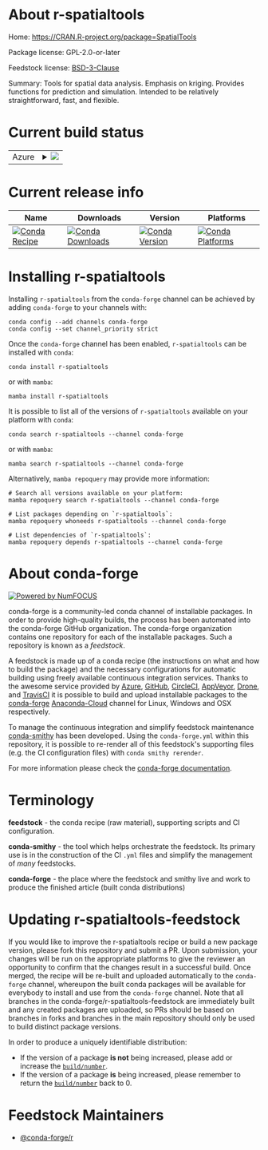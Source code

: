 About r-spatialtools
====================

Home: https://CRAN.R-project.org/package=SpatialTools

Package license: GPL-2.0-or-later

Feedstock license: [BSD-3-Clause](https://github.com/conda-forge/r-spatialtools-feedstock/blob/main/LICENSE.txt)

Summary: Tools for spatial data analysis.  Emphasis on kriging.  Provides functions for prediction and simulation.  Intended to be relatively straightforward, fast, and flexible.

Current build status
====================


<table>
    
  <tr>
    <td>Azure</td>
    <td>
      <details>
        <summary>
          <a href="https://dev.azure.com/conda-forge/feedstock-builds/_build/latest?definitionId=12974&branchName=main">
            <img src="https://dev.azure.com/conda-forge/feedstock-builds/_apis/build/status/r-spatialtools-feedstock?branchName=main">
          </a>
        </summary>
        <table>
          <thead><tr><th>Variant</th><th>Status</th></tr></thead>
          <tbody><tr>
              <td>linux_64_r_base4.1</td>
              <td>
                <a href="https://dev.azure.com/conda-forge/feedstock-builds/_build/latest?definitionId=12974&branchName=main">
                  <img src="https://dev.azure.com/conda-forge/feedstock-builds/_apis/build/status/r-spatialtools-feedstock?branchName=main&jobName=linux&configuration=linux_64_r_base4.1" alt="variant">
                </a>
              </td>
            </tr><tr>
              <td>linux_64_r_base4.2</td>
              <td>
                <a href="https://dev.azure.com/conda-forge/feedstock-builds/_build/latest?definitionId=12974&branchName=main">
                  <img src="https://dev.azure.com/conda-forge/feedstock-builds/_apis/build/status/r-spatialtools-feedstock?branchName=main&jobName=linux&configuration=linux_64_r_base4.2" alt="variant">
                </a>
              </td>
            </tr><tr>
              <td>osx_64_r_base4.1</td>
              <td>
                <a href="https://dev.azure.com/conda-forge/feedstock-builds/_build/latest?definitionId=12974&branchName=main">
                  <img src="https://dev.azure.com/conda-forge/feedstock-builds/_apis/build/status/r-spatialtools-feedstock?branchName=main&jobName=osx&configuration=osx_64_r_base4.1" alt="variant">
                </a>
              </td>
            </tr><tr>
              <td>osx_64_r_base4.2</td>
              <td>
                <a href="https://dev.azure.com/conda-forge/feedstock-builds/_build/latest?definitionId=12974&branchName=main">
                  <img src="https://dev.azure.com/conda-forge/feedstock-builds/_apis/build/status/r-spatialtools-feedstock?branchName=main&jobName=osx&configuration=osx_64_r_base4.2" alt="variant">
                </a>
              </td>
            </tr><tr>
              <td>win_64</td>
              <td>
                <a href="https://dev.azure.com/conda-forge/feedstock-builds/_build/latest?definitionId=12974&branchName=main">
                  <img src="https://dev.azure.com/conda-forge/feedstock-builds/_apis/build/status/r-spatialtools-feedstock?branchName=main&jobName=win&configuration=win_64_" alt="variant">
                </a>
              </td>
            </tr>
          </tbody>
        </table>
      </details>
    </td>
  </tr>
</table>

Current release info
====================

| Name | Downloads | Version | Platforms |
| --- | --- | --- | --- |
| [![Conda Recipe](https://img.shields.io/badge/recipe-r--spatialtools-green.svg)](https://anaconda.org/conda-forge/r-spatialtools) | [![Conda Downloads](https://img.shields.io/conda/dn/conda-forge/r-spatialtools.svg)](https://anaconda.org/conda-forge/r-spatialtools) | [![Conda Version](https://img.shields.io/conda/vn/conda-forge/r-spatialtools.svg)](https://anaconda.org/conda-forge/r-spatialtools) | [![Conda Platforms](https://img.shields.io/conda/pn/conda-forge/r-spatialtools.svg)](https://anaconda.org/conda-forge/r-spatialtools) |

Installing r-spatialtools
=========================

Installing `r-spatialtools` from the `conda-forge` channel can be achieved by adding `conda-forge` to your channels with:

```
conda config --add channels conda-forge
conda config --set channel_priority strict
```

Once the `conda-forge` channel has been enabled, `r-spatialtools` can be installed with `conda`:

```
conda install r-spatialtools
```

or with `mamba`:

```
mamba install r-spatialtools
```

It is possible to list all of the versions of `r-spatialtools` available on your platform with `conda`:

```
conda search r-spatialtools --channel conda-forge
```

or with `mamba`:

```
mamba search r-spatialtools --channel conda-forge
```

Alternatively, `mamba repoquery` may provide more information:

```
# Search all versions available on your platform:
mamba repoquery search r-spatialtools --channel conda-forge

# List packages depending on `r-spatialtools`:
mamba repoquery whoneeds r-spatialtools --channel conda-forge

# List dependencies of `r-spatialtools`:
mamba repoquery depends r-spatialtools --channel conda-forge
```


About conda-forge
=================

[![Powered by
NumFOCUS](https://img.shields.io/badge/powered%20by-NumFOCUS-orange.svg?style=flat&colorA=E1523D&colorB=007D8A)](https://numfocus.org)

conda-forge is a community-led conda channel of installable packages.
In order to provide high-quality builds, the process has been automated into the
conda-forge GitHub organization. The conda-forge organization contains one repository
for each of the installable packages. Such a repository is known as a *feedstock*.

A feedstock is made up of a conda recipe (the instructions on what and how to build
the package) and the necessary configurations for automatic building using freely
available continuous integration services. Thanks to the awesome service provided by
[Azure](https://azure.microsoft.com/en-us/services/devops/), [GitHub](https://github.com/),
[CircleCI](https://circleci.com/), [AppVeyor](https://www.appveyor.com/),
[Drone](https://cloud.drone.io/welcome), and [TravisCI](https://travis-ci.com/)
it is possible to build and upload installable packages to the
[conda-forge](https://anaconda.org/conda-forge) [Anaconda-Cloud](https://anaconda.org/)
channel for Linux, Windows and OSX respectively.

To manage the continuous integration and simplify feedstock maintenance
[conda-smithy](https://github.com/conda-forge/conda-smithy) has been developed.
Using the ``conda-forge.yml`` within this repository, it is possible to re-render all of
this feedstock's supporting files (e.g. the CI configuration files) with ``conda smithy rerender``.

For more information please check the [conda-forge documentation](https://conda-forge.org/docs/).

Terminology
===========

**feedstock** - the conda recipe (raw material), supporting scripts and CI configuration.

**conda-smithy** - the tool which helps orchestrate the feedstock.
                   Its primary use is in the construction of the CI ``.yml`` files
                   and simplify the management of *many* feedstocks.

**conda-forge** - the place where the feedstock and smithy live and work to
                  produce the finished article (built conda distributions)


Updating r-spatialtools-feedstock
=================================

If you would like to improve the r-spatialtools recipe or build a new
package version, please fork this repository and submit a PR. Upon submission,
your changes will be run on the appropriate platforms to give the reviewer an
opportunity to confirm that the changes result in a successful build. Once
merged, the recipe will be re-built and uploaded automatically to the
`conda-forge` channel, whereupon the built conda packages will be available for
everybody to install and use from the `conda-forge` channel.
Note that all branches in the conda-forge/r-spatialtools-feedstock are
immediately built and any created packages are uploaded, so PRs should be based
on branches in forks and branches in the main repository should only be used to
build distinct package versions.

In order to produce a uniquely identifiable distribution:
 * If the version of a package **is not** being increased, please add or increase
   the [``build/number``](https://docs.conda.io/projects/conda-build/en/latest/resources/define-metadata.html#build-number-and-string).
 * If the version of a package **is** being increased, please remember to return
   the [``build/number``](https://docs.conda.io/projects/conda-build/en/latest/resources/define-metadata.html#build-number-and-string)
   back to 0.

Feedstock Maintainers
=====================

* [@conda-forge/r](https://github.com/conda-forge/r/)

